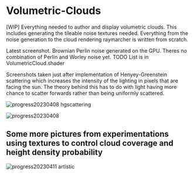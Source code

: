 # Volumetric-Clouds
[WIP] Everything needed to author and display volumetric clouds. This includes generating the tileable noise textures needed.
Everything from the noise generation to the cloud rendering raymarcher is written from scratch.

Latest screenshot. Brownian Perlin noise generated on the GPU. Theres no combination of Perlin and Worley noise yet. TODO List is in VolumetricCloud.shader

Screenshots taken just after implementation of Henyey-Greenstein scattering which increases the intensity of the lighting in pixels that are facing the sun. The theory behind this has to do with light having more chance to scatter forwards rather than being uniformly scattered.

![progress20230408 hgscattering](https://user-images.githubusercontent.com/37589250/230717815-2c0cd6b0-9ccf-4b88-a0bb-db04dafcd164.png)

![progress20230408](https://user-images.githubusercontent.com/37589250/230717801-77db7b91-58c7-4d16-b95b-de6e72a25699.png)

## Some more pictures from experimentations using textures to control cloud coverage and height density probability

![progress20230411 artistic](https://user-images.githubusercontent.com/37589250/231141512-b67adf18-69fd-4bca-a14f-d2dc85ae2110.png)
